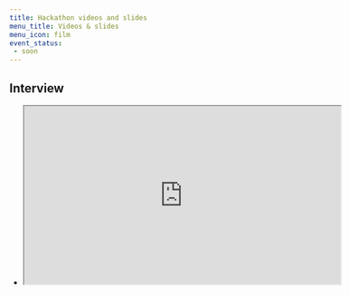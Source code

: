 ```yaml
---
title: Hackathon videos and slides
menu_title: Videos & slides
menu_icon: film
event_status:
 - soon
---
```


## Interview
<ul class="grid">

<li class="video" markdown="1">
<iframe src="https://drive.google.com/file/d/1teGflbk0LIHiXHpchN8iOD9o8lsmQGM3/preview" width="560" height="315" allow="autoplay"></iframe>


</li>

</ul>
